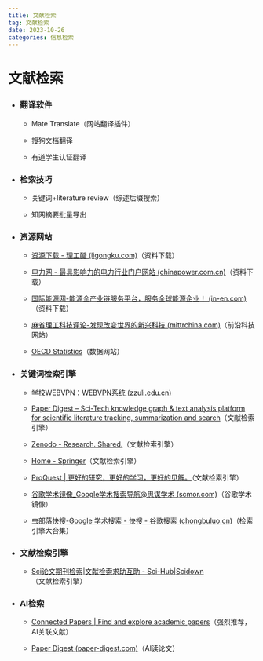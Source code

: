 ```yaml
---
title: 文献检索
tag: 文献检索
date: 2023-10-26
categories: 信息检索
---
```


# 文献检索

- ### 翻译软件

  - Mate Translate（网站翻译插件）

  - 搜狗文档翻译

  - 有道学生认证翻译

- ### 检索技巧

  - 关键词+literature review（综述后缀搜索）

  - 知网摘要批量导出

- ### 资源网站

  - [资源下载 - 理工酷 (ligongku.com)](https://www.ligongku.com/invite/28243)（资料下载）

  - [电力网 - 最具影响力的电力行业门户网站 (chinapower.com.cn)](http://www.chinapower.com.cn/)（资料下载）

  - [国际能源网-能源全产业链服务平台，服务全球能源企业！ (in-en.com)](https://www.in-en.com/)（资料下载）

  - [麻省理工科技评论-发现改变世界的新兴科技 (mittrchina.com)](https://www.mittrchina.com/news)（前沿科技网站）

  - [OECD Statistics](https://stats.oecd.org/)（数据网站）

- ### 关键词检索引擎

  - 学校WEBVPN：[WEBVPN系统 (zzuli.edu.cn)](https://webvpn.zzuli.edu.cn/login)

  - [Paper Digest – Sci-Tech knowledge graph & text analysis platform for scientific literature tracking, summarization and search](https://www.paperdigest.org/)（文献检索引擎）

  - [Zenodo - Research. Shared.](https://zenodo.org/)（文献检索引擎）

  - [Home - Springer](https://link.springer.com/)（文献检索引擎）

  - [ProQuest | 更好的研究，更好的学习，更好的见解。](https://www.proquest.com/)（文献检索引擎）

  - [谷歌学术镜像_Google学术搜索导航@思谋学术 (scmor.com)](https://ac.scmor.com/)（谷歌学术镜像）

  - [虫部落快搜-Google 学术搜索 - 快搜 - 谷歌搜索 (chongbuluo.cn)](http://www.chongbuluo.cn/)（检索引擎大合集）

- ### 文献检索引擎

  - [Sci论文期刊检索|文献检索求助互助 - Sci-Hub|Scidown](https://www.scidown.cn/)（文献检索引擎）

- ### AI检索

  - [Connected Papers | Find and explore academic papers](https://www.connectedpapers.com/)（强烈推荐，AI关联文献）

  - [Paper Digest (paper-digest.com)](https://www.paper-digest.com/)（AI读论文）